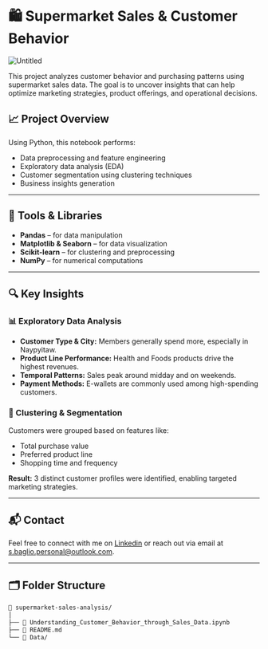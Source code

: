 # 🛍️ Supermarket Sales & Customer Behavior
![Untitled](https://github.com/user-attachments/assets/8fe3e55d-a709-4683-b75d-7b710b7f79e8)

This project analyzes customer behavior and purchasing patterns using supermarket sales data. The goal is to uncover insights that can help optimize marketing strategies, product offerings, and operational decisions.

## 📈 Project Overview

Using Python, this notebook performs:
- Data preprocessing and feature engineering
- Exploratory data analysis (EDA)
- Customer segmentation using clustering techniques
- Business insights generation

---

## 🧰 Tools & Libraries
- **Pandas** – for data manipulation  
- **Matplotlib & Seaborn** – for data visualization  
- **Scikit-learn** – for clustering and preprocessing  
- **NumPy** – for numerical computations  

---

## 🔍 Key Insights

### 📊 Exploratory Data Analysis
- **Customer Type & City:** Members generally spend more, especially in Naypyitaw.
- **Product Line Performance:** Health and Foods products drive the highest revenues.
- **Temporal Patterns:** Sales peak around midday and on weekends.
- **Payment Methods:** E-wallets are commonly used among high-spending customers.

### 🧠 Clustering & Segmentation
Customers were grouped based on features like:
- Total purchase value
- Preferred product line
- Shopping time and frequency

**Result:** 3 distinct customer profiles were identified, enabling targeted marketing strategies.

---

## 📬 Contact
Feel free to connect with me on [Linkedin](https://www.linkedin.com/in/stefano-baglio/) or reach out via email at s.baglio.personal@outlook.com.

---

## 🗂️ Folder Structure

```bash
📁 supermarket-sales-analysis/
│
├── 📓 Understanding_Customer_Behavior_through_Sales_Data.ipynb
├── 📄 README.md
└── 📁 Data/


